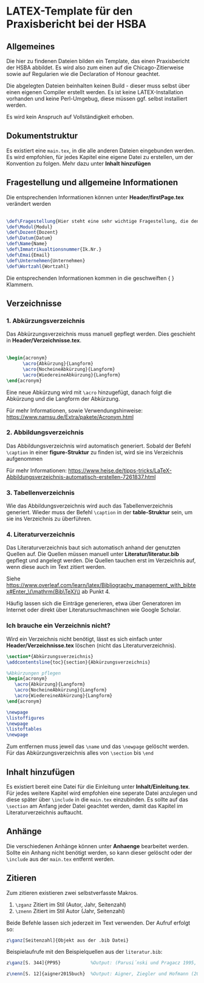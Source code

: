 # LATEX-Template für den Praxisbericht bei der HSBA

## Allgemeines
Die hier zu findenen Dateien bilden ein Template, das einen Praxisbericht der HSBA abbildet. Es wird also zum einen auf die Chicago-Zitierweise sowie auf Regularien wie die Declaration of Honour geachtet. 

Die abgelegten Dateien beinhalten keinen Build - dieser muss selbst über einen eigenen Compiler erstellt werden. Es ist keine LATEX-Installation vorhanden und keine Perl-Umgebug, diese müssen ggf. selbst installiert werden.

Es wird kein Anspruch auf Vollständigkeit erhoben.

## Dokumentstruktur
Es existiert eine `main.tex`, in die alle anderen Dateien eingebunden werden. Es wird empfohlen, für jedes Kapitel eine eigene Datei zu erstellen, um der Konvention zu folgen. Mehr dazu unter **Inhalt hinzufügen**

## Fragestellung und allgemeine Informationen
Die entsprechenden Informationen können unter __Header/firstPage.tex__ verändert werden <br> <br>

```latex 
\def\Fragestellung{Hier steht eine sehr wichtige Fragestellung, die den ganzen Praxisbericht beeinflussen wird}
\def\Modul{Modul} 
\def\Dozent{Dozent} 
\def\Datum{Datum}
\def\Name{Name} 
\def\Immatrikualtionsnummer{Ik.Nr.}
\def\Emai{Email}
\def\Unternehmen{Unternehmen}
\def\Wortzahl{Wortzahl}
```

Die entsprechenden Informationen kommen in die geschweiften { } Klammern.

## Verzeichnisse
### 1. Abkürzungsverzeichnis <br>
   Das Abkürzungsverzeichnis muss manuell gepflegt werden. Dies geschieht in __Header/Verzeichnisse.tex__. <br> <br>
   ```latex
   \begin{acronym}
         \acro{Abkürzung}{Langform} 
         \acro{NocheineAbkürzung}{Langform}
         \acro{WiedereineAbkürzung}{Langform}
\end{acronym}
```

Eine neue Abkürzung wird mit `\acro` hinzugefügt, danach folgt die Abkürzung und die Langform der Abkürzung.

Für mehr Informationen, sowie Verwendungshinweise: https://www.namsu.de/Extra/pakete/Acronym.html
### 2. Abbildungsverzeichnis
Das Abbildungsverzeichnis wird automatisch generiert. Sobald der Befehl `\caption` in einer __figure-Struktur__ zu finden ist, wird sie ins Verzeichnis aufgenommen

Für mehr Informationen: https://www.heise.de/tipps-tricks/LaTeX-Abbildungsverzeichnis-automatisch-erstellen-7261837.html
### 3. Tabellenverzeichnis
Wie das Abbildungsverzeichnis wird auch das Tabellenverzeichnis generiert. Wieder muss der Befehl `\caption` in der __table-Struktur__ sein, um sie ins Verzeichnis zu überführen.
### 4. Literaturverzeichnis
Das Literaturverzeichnis baut sich automatisch anhand der genutzten Quellen auf. Die Quellen müssen manuell unter __Literatur/literatur.bib__ gepflegt und angelegt werden. Die Quellen tauchen erst im Verzeichnis auf, wenn diese auch im Text zitiert werden.

Siehe https://www.overleaf.com/learn/latex/Bibliography_management_with_bibtex#Enter_\(\mathrm{Bib\TeX}\) ab Punkt 4.

Häufig lassen sich die Einträge generieren, etwa über Generatoren im Internet oder direkt über Literatursuchmaschinen wie Google Scholar.

### Ich brauche ein Verzeichnis nicht?
Wird ein Verzeichnis nicht benötigt, lässt es sich einfach unter __Header/Verzeichnisse.tex__ löschen (nicht das Literaturverzeichnis). 

```latex
\section*{Abkürzungsverzeichnis}
\addcontentsline{toc}{section}{Abkürzungsverzeichnis}

%Abkürzungen pflegen
\begin{acronym}
   \acro{Abkürzung}{Langform}
   \acro{NocheineAbkürzung}{Langform}
   \acro{WiedereineAbkürzung}{Langform}
\end{acronym}

\newpage
\listoffigures
\newpage
\listoftables
\newpage
```

Zum entfernen muss jeweil das `\name` und das `\newpage` gelöscht werden. Für das Abkürzungsverzeichnis alles von `\section` bis `\end`

## Inhalt hinzufügen
Es existiert bereit eine Datei für die Einleitung unter __Inhalt/Einleitung.tex__. Für jedes weitere Kapitel wird empfohlen eine seperate Datei anzulegen und diese später über `\include` in die `main.tex` einzubinden. Es sollte auf das `\section` am Anfang jeder Datei geachtet werden, damit das Kapitel im Literaturverzeichnis auftaucht.

## Anhänge 
Die verschiedenen Anhänge können unter __Anhaenge__ bearbeitet werden. Sollte ein Anhang nicht benötigt werden, so kann dieser gelöscht oder der `\include` aus der `main.tex` entfernt werden.

## Zitieren
Zum zitieren existieren zwei selbstverfasste Makros. 

1. `\zganz`
Zitiert im Stil (Autor, Jahr, Seitenzahl)
2. `\znenn`
Zitiert im Stil Autor (Jahr, Seitenzahl)

Beide Befehle lassen sich jederzeit im Text verwenden.
Der Aufruf erfolgt so:

```latex
z\ganz[Seitenzahl]{Objekt aus der .bib Datei}
```
Beispielaufrufe mit den Beispielquellen aus der ``literatur.bib``:

```latex
z\ganz[S. 344]{PP95}           %Output: (Parusi´nski und Pragacz 1995, S. 45)

z\nenn[S. 12]{aigner2015buch}  %Output: Aigner, Ziegler und Hofmann (2015, S. 12)
```
